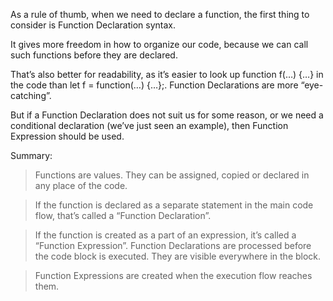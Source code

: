 <!-- When to choose Function Declaration versus Function Expression? -->

As a rule of thumb, when we need to declare a function, the first thing to consider is Function Declaration syntax. 

It gives more freedom in how to organize our code, because we can call such functions before they are declared.

That’s also better for readability, as it’s easier to look up function f(…) {…} in the code than let f = function(…) {…};. Function Declarations are more “eye-catching”.


But if a Function Declaration does not suit us for some reason, or we need a conditional declaration (we’ve just seen an example), then Function Expression should be used.

Summary:

>Functions are values. They can be assigned, copied or declared in any place of the code.

>If the function is declared as a separate statement in the main code flow, that’s called a “Function Declaration”.

>If the function is created as a part of an expression, it’s called a “Function Expression”.
Function Declarations are processed before the code block is executed. They are visible everywhere in the block.

>Function Expressions are created when the execution flow reaches them.
